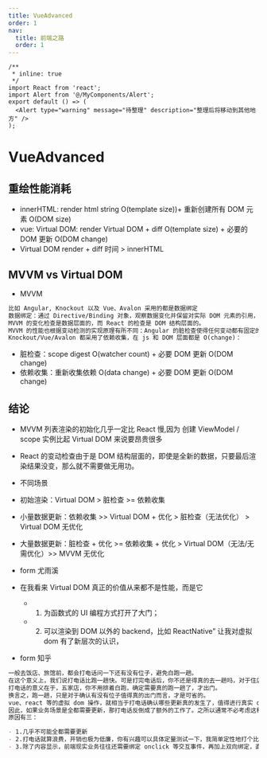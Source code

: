 ```yaml
---
title: VueAdvanced
order: 1
nav:
  title: 前端之路
  order: 1
---
```


```tsx
/**
 * inline: true
 */
import React from 'react';
import Alert from '@/MyComponents/Alert';
export default () => (
  <Alert type="warning" message="待整理" description="整理后将移动到其他地方" />
);
```

# VueAdvanced

## 重绘性能消耗

- innerHTML: render html string O(template size))+ 重新创建所有 DOM 元素 O(DOM size)
- vue: Virtual DOM: render Virtual DOM + diff O(template size) + 必要的 DOM 更新 O(DOM change)
- Virtual DOM render + diff 时间 > innerHTML

## MVVM vs Virtual DOM

- MVVM

```markdown
比如 Angular, Knockout 以及 Vue、Avalon 采用的都是数据绑定
数据绑定：通过 Directive/Binding 对象，观察数据变化并保留对实际 DOM 元素的引用，当有数据变化时进行对应的操作。
MVVM 的变化检查是数据层面的，而 React 的检查是 DOM 结构层面的。
MVVM 的性能也根据变动检测的实现原理有所不同：Angular 的脏检查使得任何变动都有固定的 O(watcher count) 的代价；
Knockout/Vue/Avalon 都采用了依赖收集，在 js 和 DOM 层面都是 O(change)：
```

- 脏检查：scope digest O(watcher count) + 必要 DOM 更新 O(DOM change)
- 依赖收集：重新收集依赖 O(data change) + 必要 DOM 更新 O(DOM change)

## 结论

- MVVM 列表渲染的初始化几乎一定比 React 慢,因为 创建 ViewModel / scope 实例比起 Virtual DOM 来说要昂贵很多
- React 的变动检查由于是 DOM 结构层面的，即使是全新的数据，只要最后渲染结果没变，那么就不需要做无用功。

- 不同场景
- 初始渲染：Virtual DOM > 脏检查 >= 依赖收集
- 小量数据更新：依赖收集 >> Virtual DOM + 优化 > 脏检查（无法优化） > Virtual DOM 无优化
- 大量数据更新：脏检查 + 优化 >= 依赖收集 + 优化 > Virtual DOM（无法/无需优化）>> MVVM 无优化

* form 尤雨溪
* 在我看来 Virtual DOM 真正的价值从来都不是性能，而是它

  - 1. 为函数式的 UI 编程方式打开了大门；
  - 2. 可以渲染到 DOM 以外的 backend，比如 ReactNative” 让我对虚拟 dom 有了新层次的认识，

* form 知乎

```markdown
一般去饭店、旅馆前，都会打电话问一下还有没有位子，避免白跑一趟。
在这个意义上，我们说打电话比跑一趟快。可是打完电话后，你不还是得真的去一趟吗，对于住店而言，这个是省不了的。
打电话的意义在于，五家店，你不用排着白跑，确定需要真的跑一趟了，才出门。
换言之，跑一趟，只是对于确认有没有位子值得真的出门而言，才是可省的。
vue、react 等的虚拟 dom 操作，就相当于打电话确认哪些更新真的发生了，值得进行真实 dom 操作。
因此，如果业务场景是全都需要更新，那打电话反倒成了额外的工作了。之所以通常不必考虑这种可能性，
原因有三：

- 1.几乎不可能全都需要更新
- 2.打电话就算浪费，开销也极为低廉，你有兴趣可以具体定量测试一下，我简单定性地打个比方，大概类似一百个店只要节省了一个白跑，九十九个电话就回本了
- 3.除了内容显示，前端现实业务往往还需要绑定 onclick 等交互事件，再加上双向绑定，直观、智能的模板语法是非常重要的，虚拟 dom 只是 vue、react 等的一部分，剩下的这些部分都是我们选择这些框架的重要原因，甚至才是根本原因
```
